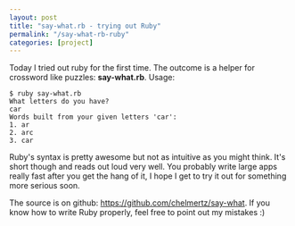 ```yaml
---
layout: post
title: "say-what.rb - trying out Ruby"
permalink: "/say-what-rb-ruby"
categories: [project]
---
```


Today I tried out ruby for the first time. The outcome is a helper for crossword like puzzles: <strong>say-what.rb</strong>. Usage:

<pre><code lang=""bash"">$ ruby say-what.rb
What letters do you have?
car
Words built from your given letters 'car':
1. ar
2. arc
3. car</code></pre>

Ruby's syntax is pretty awesome but not as intuitive as you might think. It's short though and reads out loud very well. You probably write large apps really fast after you get the hang of it, I hope I get to try it out for something more serious soon.

The source is on github: <a href="https://github.com/chelmertz/say-what">https://github.com/chelmertz/say-what</a>. If you know how to write Ruby properly, feel free to point out my mistakes :)
